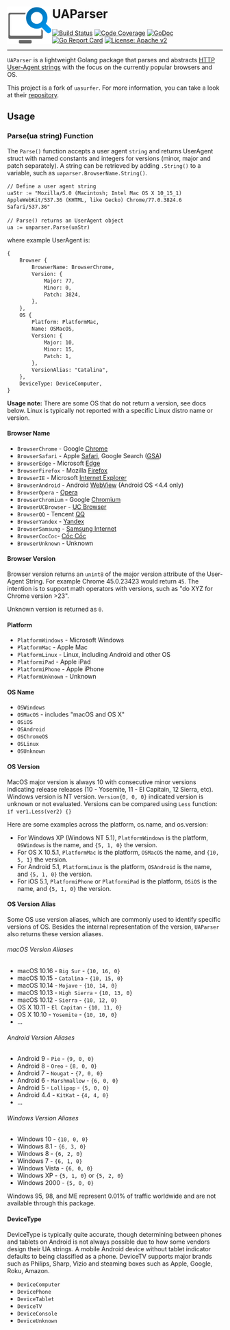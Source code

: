 # <img src="https://raw.githubusercontent.com/Kiuryy/uaparser/master/__asset/logo-small.png" height="88" align="left" /> UAParser

[![Build Status](https://travis-ci.org/Kiuryy/uaparser.svg?branch=master)](https://travis-ci.org/Kiuryy/uaparser)
[![Code Coverage](https://img.shields.io/codecov/c/github/Kiuryy/uaparser)](https://codecov.io/gh/Kiuryy/uaparser)
[![GoDoc](https://godoc.org/github.com/Kiuryy/uaparser?status.svg)](https://godoc.org/github.com/Kiuryy/uaparser)
[![Go Report Card](https://goreportcard.com/badge/github.com/Kiuryy/uaparser)](https://goreportcard.com/report/github.com/Kiuryy/uaparser)
[![License: Apache v2](https://img.shields.io/badge/License-Apache%20v2-lightgray.svg)](https://www.apache.org/licenses/LICENSE-2.0)

---

`UAParser` is a lightweight Golang package that parses and abstracts [HTTP User-Agent strings](https://en.wikipedia.org/wiki/User_agent) with the focus on the currently popular browsers and OS.

This project is a fork of `uasurfer`. For more information, you can take a look at their [repository](https://github.com/avct/uasurfer).

## Usage

### Parse(ua string) Function

The `Parse()` function accepts a user agent `string` and returns UserAgent struct with named constants and integers for versions (minor, major and patch separately). A string can be retrieved by adding `.String()` to a variable, such as `uaparser.BrowserName.String()`.

```
// Define a user agent string
uaStr := "Mozilla/5.0 (Macintosh; Intel Mac OS X 10_15_1) AppleWebKit/537.36 (KHTML, like Gecko) Chrome/77.0.3824.6 Safari/537.36"

// Parse() returns an UserAgent object
ua := uaparser.Parse(uaStr)
```

where example UserAgent is:
```
{
    Browser {
        BrowserName: BrowserChrome,
        Version: {
            Major: 77,
            Minor: 0,
            Patch: 3824,
        },
    },
    OS {
        Platform: PlatformMac,
        Name: OSMacOS,
        Version: {
            Major: 10,
            Minor: 15,
            Patch: 1,
        },
        VersionAlias: "Catalina",
    },
    DeviceType: DeviceComputer,
}
```

**Usage note:** There are some OS that do not return a version, see docs below. Linux is typically not reported with a specific Linux distro name or version.

#### Browser Name
* `BrowserChrome` - Google [Chrome](https://en.wikipedia.org/wiki/Google_Chrome)
* `BrowserSafari` - Apple [Safari](https://en.wikipedia.org/wiki/Safari_(web_browser)), Google Search ([GSA](https://itunes.apple.com/us/app/google/id284815942))
* `BrowserEdge` - Microsoft [Edge](https://en.wikipedia.org/wiki/Microsoft_Edge)
* `BrowserFirefox` - Mozilla [Firefox](https://en.wikipedia.org/wiki/Firefox)
* `BrowserIE` - Microsoft [Internet Explorer](https://en.wikipedia.org/wiki/Internet_Explorer)
* `BrowserAndroid` - Android [WebView](https://developer.chrome.com/multidevice/webview/overview) (Android OS <4.4 only)
* `BrowserOpera` - [Opera](https://en.wikipedia.org/wiki/Opera_(web_browser))
* `BrowserChromium` - Google [Chromium](https://en.wikipedia.org/wiki/Chromium_(web_browser))
* `BrowserUCBrowser` - [UC Browser](https://en.wikipedia.org/wiki/UC_Browser)
* `BrowserQQ` - Tencent [QQ](https://en.wikipedia.org/wiki/Tencent_QQ)
* `BrowserYandex` - [Yandex](https://en.wikipedia.org/wiki/Yandex_Browser)
* `BrowserSamsung` - [Samsung Internet](https://en.wikipedia.org/wiki/Samsung_Internet)
* `BrowserCocCoc`- [Cốc Cốc](https://en.wikipedia.org/wiki/C%E1%BB%91c_C%E1%BB%91c)
* `BrowserUnknown` - Unknown

#### Browser Version

Browser version returns an `unint8` of the major version attribute of the User-Agent String. For example Chrome 45.0.23423 would return `45`. The intention is to support math operators with versions, such as "do XYZ for Chrome version >23".

Unknown version is returned as `0`.

#### Platform
* `PlatformWindows` - Microsoft Windows
* `PlatformMac` - Apple Mac
* `PlatformLinux` - Linux, including Android and other OS
* `PlatformiPad` - Apple iPad
* `PlatformiPhone` - Apple iPhone
* `PlatformUnknown` - Unknown

#### OS Name
* `OSWindows`
* `OSMacOS` - includes "macOS and OS X"
* `OSiOS`
* `OSAndroid`
* `OSChromeOS`
* `OSLinux`
* `OSUnknown`

#### OS Version

MacOS major version is always 10 with consecutive minor versions indicating release releases (10 - Yosemite, 11 - El Capitain, 12 Sierra, etc). Windows version is NT version. `Version{0, 0, 0}` indicated version is unknown or not evaluated.
Versions can be compared using `Less` function: `if ver1.Less(ver2) {}`

Here are some examples across the platform, os.name, and os.version:

* For Windows XP (Windows NT 5.1), `PlatformWindows` is the platform, `OSWindows` is the name, and `{5, 1, 0}` the version.
* For OS X 10.5.1, `PlatformMac` is the platform, `OSMacOS` the name, and `{10, 5, 1}` the version.
* For Android 5.1, `PlatformLinux` is the platform, `OSAndroid` is the name, and `{5, 1, 0}` the version.
* For iOS 5.1, `PlatformiPhone` or `PlatformiPad` is the platform, `OSiOS` is the name, and `{5, 1, 0}` the version.

#### OS Version Alias

Some OS use version aliases, which are commonly used to identify specific versions of OS. Besides the internal representation of the version, `UAParser` also returns these version aliases. 

###### macOS Version Aliases

* macOS 10.16 - `Big Sur` - `{10, 16, 0}`
* macOS 10.15 - `Catalina` - `{10, 15, 0}`
* macOS 10.14 - `Mojave` - `{10, 14, 0}`
* macOS 10.13 - `High Sierra` - `{10, 13, 0}`
* macOS 10.12 - `Sierra` - `{10, 12, 0}`
* OS X 10.11 - `El Capitan` -  `{10, 11, 0}`
* OS X 10.10 - `Yosemite` -  `{10, 10, 0}`
* ...

###### Android Version Aliases

* Android 9 - `Pie` - `{9, 0, 0}`
* Android 8 - `Oreo` - `{8, 0, 0}`
* Android 7 - `Nougat` - `{7, 0, 0}`
* Android 6 - `Marshmallow` - `{6, 0, 0}`
* Android 5 - `Lollipop` - `{5, 0, 0}`
* Android 4.4 - `KitKat` - `{4, 4, 0}`
* ...

###### Windows Version Aliases

* Windows 10 - `{10, 0, 0}`
* Windows 8.1 - `{6, 3, 0}`
* Windows 8 - `{6, 2, 0}`
* Windows 7 - `{6, 1, 0}`
* Windows Vista - `{6, 0, 0}`
* Windows XP - `{5, 1, 0}` or `{5, 2, 0}`
* Windows 2000 - `{5, 0, 0}`

Windows 95, 98, and ME represent 0.01% of traffic worldwide and are not available through this package.

#### DeviceType
DeviceType is typically quite accurate, though determining between phones and tablets on Android is not always possible due to how some vendors design their UA strings. A mobile Android device without tablet indicator defaults to being classified as a phone. DeviceTV supports major brands such as Philips, Sharp, Vizio and steaming boxes such as Apple, Google, Roku, Amazon.

* `DeviceComputer`
* `DevicePhone`
* `DeviceTablet`
* `DeviceTV`
* `DeviceConsole`
* `DeviceUnknown`

